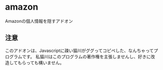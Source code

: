 # amazon
 Amazonの個人情報を隠すアドオン
## 注意
このアドオンは、Javascriptに疎い猫川がググってコピペした、なんちゃってプログラムです。
私猫川はこのプログラムの著作権を主張しませんし、好きに改造してもらっても構いません。
